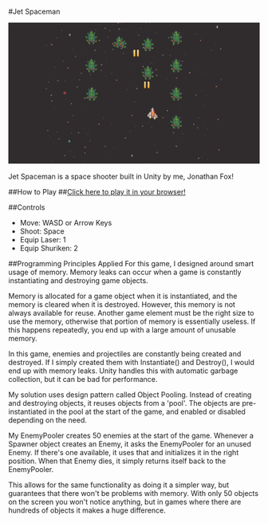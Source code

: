 #Jet Spaceman

![Jet Spaceman Screenshot](/imgs/jetspaceman1.png)

Jet Spaceman is a space shooter built in Unity by me, Jonathan Fox!

##How to Play
##[Click here to play it in your browser!](https://fishwash.github.io/jet-spaceman/)

##Controls
- Move: WASD or Arrow Keys
- Shoot: Space
- Equip Laser: 1
- Equip Shuriken: 2

##Programming Principles Applied
For this game, I designed around smart usage of memory. Memory leaks can occur when a game is constantly instantiating and destroying game objects. 

Memory is allocated for a game object when it is instantiated, and the memory is cleared when it is destroyed. However, this memory is not always available for reuse. Another game element must be the right size to use the memory, otherwise that portion of memory is essentially useless. If this happens repeatedly, you end up with a large amount of unusable memory.

In this game, enemies and projectiles are constantly being created and destroyed. If I simply created them with Instantiate() and Destroy(), I would end up with memory leaks. Unity handles this with automatic garbage collection, but it can be bad for performance.

My solution uses design pattern called Object Pooling. Instead of creating and destroying objects, it reuses objects from a 'pool'. The objects are pre-instantiated in the pool at the start of the game, and enabled or disabled depending on the need. 

My EnemyPooler creates 50 enemies at the start of the game. Whenever a Spawner object creates an Enemy, it asks the EnemyPooler for an unused Enemy. If there's one available, it uses that and initializes it in the right position. When that Enemy dies, it simply returns itself back to the EnemyPooler.

This allows for the same functionality as doing it a simpler way, but guarantees that there won't be problems with memory. With only 50 objects on the screen you won't notice anything, but in games where there are hundreds of objects it makes a huge difference.
